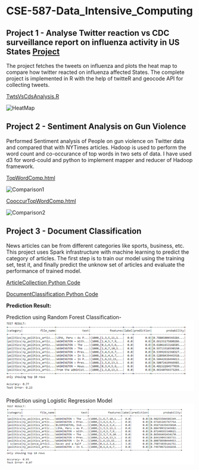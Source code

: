 # CSE-587-Data_Intensive_Computing

##

## Project 1 - Analyse Twitter reaction vs CDC surveillance report on influenza activity in US States [Project](Project1-Twitter_vs_CDC_Influenza_Analysis)
The project fetches the tweets on influenza and plots the heat map to compare how twitter reacted on influenza affected States. The complete project is implemented in R with the help of twitteR and geocode API for collecting tweets.

[TwtsVsCdsAnalysis.R](Project1-Twitter_vs_CDC_Influenza_Analysis/TweetsVsCdsAnalysis.ipynb)

![HeatMap](Project1-Twitter_vs_CDC_Influenza_Analysis/pics/twt_vs_cdc.PNG)

##
##

## Project 2 - Sentiment Analysis on Gun Violence
Performed Sentiment analysis of People on gun violence on Twitter data and compared that with NYTimes articles. Hadoop is used to perform the word count and co-occurance of top words in two sets of data. I have used d3 for word-could and python to implement mapper and reducer of Hadoop framework.

[TopWordComp.html](Project2-SentimentAnalysis/SentimentAnalysis/d3_wordcloud/topwords-wordcloud.html)

![Comparison1](Project2-SentimentAnalysis/SentimentAnalysis/images/comparison1.PNG)

[CooccurTopWordComp.html](Project2-SentimentAnalysis/SentimentAnalysis/d3_wordcloud/co-occur-wordcloud.html)

![Comparison2](Project2-SentimentAnalysis/SentimentAnalysis/images/comparison2.PNG)


##
##

## Project 3 - Document Classification
News articles can be from different categories like sports, business, etc. This project uses Spark infrastructure with machine learning to predict the category of articles. The first step is to train our model using the training set, test it, and finally predict the unknow set of articles and evaluate the performance of trained model.

[ArticleCollection Python Code](project3-document-classification/arcticles-collection.ipynb)

[DocumentClassification Python Code](project3-document-classification/document-classification.ipynb)

**Prediction Result:**

Prediction using Random Forest Classification-
![RandomForestClassification](project3-document-classification/output/random_forest_classification.png)

Prediction using Logistic Regression Model
![LogisticRegression](project3-document-classification/output/logistic_regression.png)

